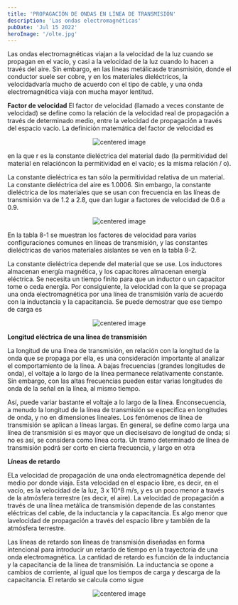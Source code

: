 ```yaml
---
title: 'PROPAGACIÓN DE ONDAS EN LÍNEA DE TRANSMISIÓN'
description: 'Las ondas electromagnéticas'
pubDate: 'Jul 15 2022'
heroImage: '/olte.jpg'
---
```


Las ondas electromagnéticas viajan a la velocidad de la luz cuando se propagan en el vacío, y
casi a la velocidad de la luz cuando lo hacen a través del aire. Sin embargo, en las líneas metálicasde transmisión, donde el conductor suele ser cobre, y en los materiales dieléctricos, la velocidadvaría mucho de acuerdo con el tipo de cable, y una onda electromagnética viaja con mucha
mayor lentitud.

**Factor de velocidad** El factor de velocidad (llamado a veces constante de velocidad) se define como la relación de la velocidad real de propagación a través de determinado medio, entre la velocidad de propagación a través del espacio vacío. La definición matemática del factor de velocidad es

<center> <img src="/fv1.jpg" alt="centered image" > </center>

en la que 	r es la constante dieléctrica del material dado (la permitividad del material en relacióncon la permitividad en el vacío; es la misma relación 	/	o).

La constante dieléctrica es tan sólo la permitividad relativa de un material. La constante
dieléctrica del aire es 1.0006. Sin embargo, la constante dieléctrica de los materiales que se usan
con frecuencia en las líneas de transmisión va de 1.2 a 2.8, que dan lugar a factores de velocidad
de 0.6 a 0.9. 

<center> <img src="/tabla8-1-2.jpg" alt="centered image" > </center>

En la tabla 8-1 se muestran los factores de velocidad para varias configuraciones
comunes en líneas de transmisión, y las constantes dieléctricas de varios materiales aislantes se
ven en la tabla 8-2.

La constante dieléctrica depende del material que se use. Los inductores almacenan energía magnética, y los capacitores almacenan energía eléctrica. Se necesita un tiempo finito para
que un inductor o un capacitor tome o ceda energía. Por consiguiente, la velocidad con la que se
propaga una onda electromagnética por una línea de transmisión varía de acuerdo con la inductancia y la capacitancia. Se puede demostrar que ese tiempo de carga es

<center> <img src="/fv2.jpg" alt="centered image" > </center>

**Longitud eléctrica de una línea de transmisión**

La longitud de una línea de transmisión, en relación con la longitud de la onda que se propaga
por ella, es una consideración importante al analizar el comportamiento de la línea. A bajas frecuencias (grandes longitudes de onda), el voltaje a lo largo de la línea permanece relativamente
constante. Sin embargo, con las altas frecuencias pueden estar varias longitudes de onda de la
señal en la línea, al mismo tiempo.

Así, puede variar bastante el voltaje a lo largo de la línea. Enconsecuencia, a menudo la longitud de la línea de transmisión se especifica en longitudes de onda, y no en dimensiones lineales. Los fenómenos de línea de transmisión se aplican a líneas largas. En general, se define como larga una línea de transmisión si es mayor que un dieciseisavo de longitud de onda; si no es así, se considera como línea corta. Un tramo determinado de línea de transmisión podrá ser corto en cierta frecuencia, y largo en otra

**Líneas de retardo**

ELa velocidad de propagación de una onda electromagnética depende del medio por donde viaja. Esta velocidad en el espacio libre, es decir, en el vacío, es la velocidad de la luz, 3 x 10^8 m/s, y es un poco menor a través de la atmósfera terrestre (es decir, el aire). La velocidad de propagación a través de una línea metálica de transmisión depende de las constantes eléctricas del cable, de la inductancia y la capacitancia. Es algo menor que lavelocidad de propagación a través del espacio libre y también de la atmósfera terrestre.

Las líneas de retardo son líneas de transmisión diseñadas en forma intencional para introducir un retardo de tiempo en la trayectoria de una onda electromagnética. La cantidad de retardo es función de la inductancia y la capacitancia de la línea de transmisión. La inductancia se opone a cambios de corriente, al igual que los tiempos de carga y descarga de la capacitancia. El retardo se calcula como sigue

<center> <img src="/lr.jpg" alt="centered image" > </center>

